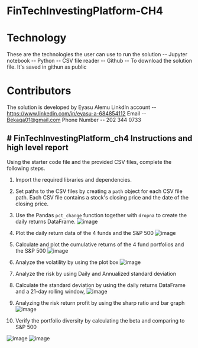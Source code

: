 # FinTechInvestingPlatform-CH4

# Technology 
 These are the technologies the user can use to run the solution -- Jupyter notebook  -- Python -- CSV file reader -- Github -- To download the solution file. It's saved in githun as public

 # Contributors 
 The solution is developed by Eyasu Alemu LinkdIn account -- https://www.linkedin.com/in/eyasu-a-684854112 Email -- Bekaqa01@gmail.com Phone Number -- 202 344 0733

## # FinTechInvestingPlatform_ch4 Instructions and high level report 

Using the starter code file and the provided CSV files, complete the following steps.

1. Import the required libraries and dependencies. 

2. Set paths to the CSV files by creating a `path` object for each CSV file path. Each CSV file contains a stock's closing price and the date of the closing price.
    
3. Use the Pandas `pct_change` function together with `dropna` to create the daily returns DataFrame.
![image](https://user-images.githubusercontent.com/44585226/232368233-d66db76e-a89a-45ab-8c16-e1ff75107f5a.png)


4. Plot the daily return data of the 4 funds and the S&P 500 
![image](https://user-images.githubusercontent.com/44585226/232368276-4df275ec-ec63-4f2b-bd88-6ce80958da1f.png)


5. Calculate and plot the cumulative returns of the 4 fund portfolios and the S&P 500
![image](https://user-images.githubusercontent.com/44585226/232368339-98eb8f6d-8b6f-4c29-b1ee-4cf8e7cea17a.png)

6. Analyze the volatility by using the plot box 
![image](https://user-images.githubusercontent.com/44585226/232368398-ab294099-e423-4702-a372-93b085bbc4ca.png)

7. Analyze the risk by using Daily and Annualized standard deviation 
8. Calculate the standard deviation by using  the daily returns DataFrame and a 21-day rolling window,
![image](https://user-images.githubusercontent.com/44585226/232368507-a05cce4b-dbb0-41fb-8ec0-2ab14ba526c6.png)

9. Analyzing the risk return profit by using the sharp ratio and bar graph 
![image](https://user-images.githubusercontent.com/44585226/232368609-c61d029d-e595-4ce6-a5ea-2444e04b515b.png)

10. Verify the portfolio diversity by calculating the beta and comparing to S&P 500

![image](https://user-images.githubusercontent.com/44585226/232368770-247a7945-cdab-4bc9-87d4-04347448e41a.png)
![image](https://user-images.githubusercontent.com/44585226/232368809-76180085-eebc-40a9-96b1-aa8dce198b13.png)



